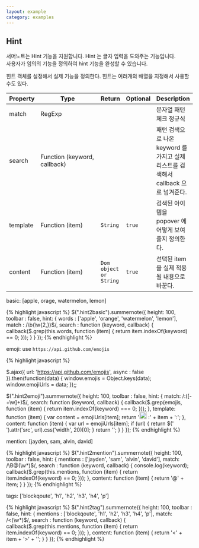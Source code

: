 ```yaml
---
layout: example
category: examples
---
```



## Hint 

서머노트는 Hint 기능을 지원합니다. Hint 는 글자 입력을 도와주는 기능입니다.  
사용자가 임의의 기능을 정의하여 hint 기능을 완성할 수 있습니다.
 
힌트 객체를 설정해서 실제 기능을 정의한다. 
힌트는 여러개의 배열을 지정해서 사용할 수도 있다. 

<table class="table table-bordered"> 
<colgroup>
  <col />
  <col width="200px;" />
</colgroup>
<thead>
  <tr>
    <th>Property</th>
    <th>Type</th>
    <th>Return</th>
    <th>Optional</th>
    <th>Description</th>
  </tr>
</thead>
<tbody>
  <tr>
    <td>match</td>
    <td>RegExp</td>
    <td></td>
    <td></td>
    <td>문자열 패턴 체크 정규식</td>
  </tr>
  <tr>
    <td>search</td>
    <td>Function (keyword, callback)</td>
    <td></td>
    <td></td>
    <td>패턴 검색으로 나온 keyword 를 가지고 실제 리스트를 검색해서 callback 으로 넘겨준다.</td>
  </tr>
  <tr>
    <td>template</td>
    <td>Function (item)</td>
    <td><code>String</code></td>
    <td><code>true</code></td>
    <td>검색된 아이템을 popover 에 어떻게 보여줄지 정의한다.</td>
  </tr>      
  <tr>
    <td>content</td>
    <td>Function (item)</td>
    <td><code>Dom object or String</code></td>
    <td><code>true</code></td>
    <td>선택된 item 을 실제 적용될 내용으로 바꾼다. </td>
  </tr>      
</tbody>
</table>

basic: [apple, orage, watermelon, lemon] 

<div class="hint2basic"></div>
<script type="text/javascript">
$(".hint2basic").summernote({
  height: 100,
  toolbar : false,
  hint: {
    words : ['apple', 'orange', 'watermelon', 'lemon'],
    match : /\b(\w{2,})$/,
    search : function (keyword, callback) {
      callback($.grep(this.words, function (item) {
        return item.indexOf(keyword) == 0;
      }));
    }
  }
});
</script>
{% highlight javascript %}
$(".hint2basic").summernote({
  height: 100,
  toolbar : false,
  hint: {
    words : ['apple', 'orange', 'watermelon', 'lemon'],
    match : /\b(\w{2,})$/,
    search : function (keyword, callback) {
      callback($.grep(this.words, function (item) {
        return item.indexOf(keyword) == 0;
      }));
    }
  }
});
{% endhighlight %}

emoji: use `https://api.github.com/emojis`

<div class="hint2emoji"></div>
<script type="text/javascript">

$.ajax({
  url: 'https://api.github.com/emojis',
  async : false 
}).then(function(data) {
  window.emojis = Object.keys(data);
  window.emojiUrls = data; 
});;

$(".hint2emoji").summernote({
  height: 100,
  toolbar : false,
  hint: {
    words : ['apple', 'orange', 'watermelon', 'lemon'],
    match: /\B:([\-+\w]+)$/,
    search: function (keyword, callback) {
      callback($.grep(emojis, function (item) {
        return item.indexOf(keyword)  === 0;
      }));
    },
    template: function (item) {
      var content = emojiUrls[item];
      return '<img src="' + content + '" width="20" /> :' + item + ':';
    },
    content: function (item) {
      var url = emojiUrls[item];
      if (url) {
        return $('<img />').attr('src', url).css('width', 20)[0];
      }
      return '';
    }
  }
});
</script>
{% highlight javascript %}

$.ajax({
  url: 'https://api.github.com/emojis',
  async : false 
}).then(function(data) {
  window.emojis = Object.keys(data);
  window.emojiUrls = data; 
});;

$(".hint2emoji").summernote({
  height: 100,
  toolbar : false,
  hint: {
    match: /:([\-+\w]+)$/,
    search: function (keyword, callback) {
      callback($.grep(emojis, function (item) {
        return item.indexOf(keyword)  === 0;
      }));
    },
    template: function (item) {
      var content = emojiUrls[item];
      return '<img src="' + content + '" width="20" /> :' + item + ':';
    },
    content: function (item) {
      var url = emojiUrls[item];
      if (url) {
        return $('<img />').attr('src', url).css('width', 20)[0];
      }
      return '';
    }
  }
});
{% endhighlight %}

mention: [jayden, sam, alvin, david] 

<div class="hint2mention"></div>
<script type="text/javascript">
$(".hint2mention").summernote({
  height: 100,
  toolbar : false,
  hint: {
    mentions : ['jayden', 'sam', 'alvin', 'david'],
    match: /@(\w*)$/,
    search : function (keyword, callback) {
      callback($.grep(this.mentions, function (item) {
        return item.indexOf(keyword) == 0;
      }));
    },
    content: function (item) {
      return '@' + item;
    }    
  }
});
</script>
{% highlight javascript %}
$(".hint2mention").summernote({
  height: 100,
  toolbar : false,
  hint: {
    mentions : ['jayden', 'sam', 'alvin', 'david'],
    match: /\B@(\w*)$/,
    search : function (keyword, callback) {
      console.log(keyword);
      callback($.grep(this.mentions, function (item) {
        return item.indexOf(keyword) == 0;
      }));
    },
    content: function (item) {
      return '@' + item;
    }    
  }
});
{% endhighlight %}


tags: ['blockqoute', 'h1', 'h2', 'h3', 'h4', 'p']

<div class="hint2tag"></div>
<script type="text/javascript">
$(".hint2tag").summernote({
  height: 100,
  toolbar : false,
  hint: {
    mentions : ['blockqoute', 'h1', 'h2', 'h3', 'h4', 'p'],
    match: /<(\w*)$/,
    search : function (keyword, callback) {
      callback($.grep(this.mentions, function (item) {
        return item.indexOf(keyword) == 0;
      }));
    },
    content: function (item) {
      return '<' + item + '>' + '</' + item + '>';
    }    
  }
});
</script>
{% highlight javascript %}
$(".hint2tag").summernote({
  height: 100,
  toolbar : false,
  hint: {
    mentions : ['blockqoute', 'h1', 'h2', 'h3', 'h4', 'p'],
    match: /<(\w*)$/,
    search : function (keyword, callback) {
      callback($.grep(this.mentions, function (item) {
        return item.indexOf(keyword) == 0;
      }));
    },
    content: function (item) {
      return '<' + item + '>' + '</' + item + '>';
    }    
  }
});
{% endhighlight %}

